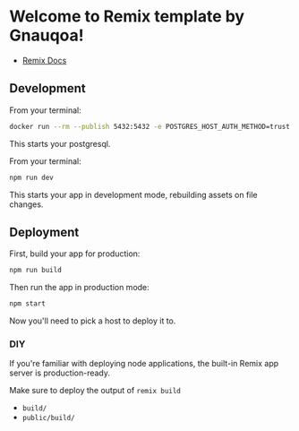 # Welcome to Remix template by Gnauqoa!

- [Remix Docs](https://remix.run/docs)

## Development

From your terminal:

```sh
docker run --rm --publish 5432:5432 -e POSTGRES_HOST_AUTH_METHOD=trust -e POSTGRES_DB=web-project postgres
```

This starts your postgresql.

From your terminal:

```sh
npm run dev
```

This starts your app in development mode, rebuilding assets on file changes.

## Deployment

First, build your app for production:

```sh
npm run build
```

Then run the app in production mode:

```sh
npm start
```

Now you'll need to pick a host to deploy it to.

### DIY

If you're familiar with deploying node applications, the built-in Remix app server is production-ready.

Make sure to deploy the output of `remix build`

- `build/`
- `public/build/`
